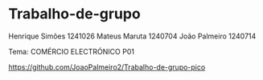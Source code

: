 # Trabalho-de-grupo
Henrique Simões 1241026
Mateus Maruta 1240704
João Palmeiro 1240714

Tema: COMÉRCIO ELECTRÓNICO
P01

https://github.com/JoaoPalmeiro2/Trabalho-de-grupo-pico
